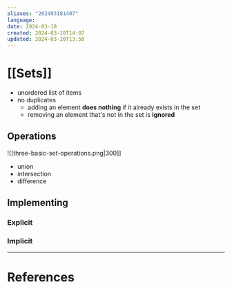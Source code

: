 ```yaml
---
aliases: "202403181407"
language: 
date: 2024-03-18
created: 2024-03-18T14:07
updated: 2024-03-20T13:50
---
```

# [[Sets]]
- unordered list of items
- no duplicates
	- adding an element **does nothing** if it already exists in the set
	- removing an element that's not in the set is **ignored**

## Operations
![[three-basic-set-operations.png|300]]
- union
- intersection
- difference

## Implementing
### Explicit

### Implicit






___
# References
